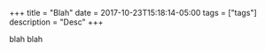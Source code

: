 +++
title = "Blah"
date = 2017-10-23T15:18:14-05:00
tags = ["tags"]
description = "Desc"
+++

blah blah
